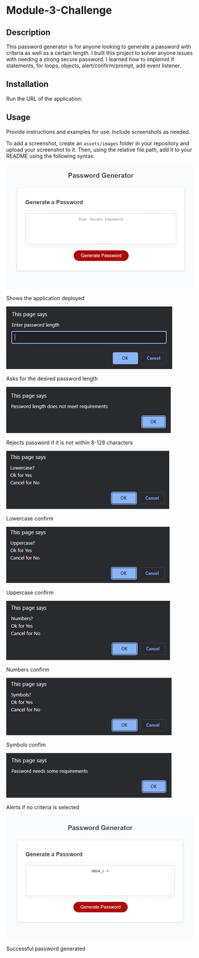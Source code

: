 # Module-3-Challenge

## Description

This password generator is for anyone looking to generate a password with criteria as well as a certain length. I built this project to solver anyone issues with needing a strong secure password. I learned how to implemnt if statements, for loops, objects, alert/confirm/prompt, add event listener.

## Installation

Run the URL of the application:

## Usage

Provide instructions and examples for use. Include screenshots as needed.

To add a screenshot, create an `assets/images` folder in your repository and upload your screenshot to it. Then, using the relative file path, add it to your README using the following syntax:

![alt text](./Develop/Images/Overlay.JPG)

Shows the application deployed

![alt text](./Develop/Images/Length-prompt.JPG)

Asks for the desired password length

![alt text](./Develop/Images/password-length.JPG)

Rejects password if it is not within 8-128 characters

![alt text](./Develop/Images/Lowercase-prompt.JPG)

Lowercase confirm

![alt text](./Develop/Images/Uppercase-prompt.JPG)

Uppercase confirm

![alt text](./Develop/Images/Number-prompt.JPG)

Numbers confirm

![alt text](./Develop/Images/Symbols-prompt.JPG)

Symbols confim

![alt text](./Develop/Images/Password-requirements.JPG)

Alerts if no criteria is selected

![alt text](./Develop/Images/Password.JPG)

Successful password generated
